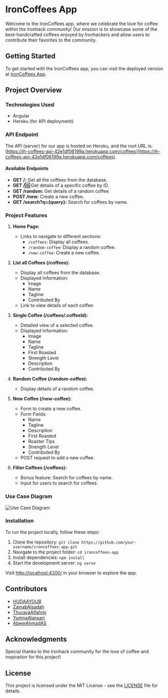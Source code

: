 # IronCoffees App

Welcome to the IronCoffees app, where we celebrate the love for coffee within the Ironhack community! Our mission is to showcase some of the best-handcrafted coffees enjoyed by Ironhackers and allow users to contribute their favorites to the community.

## Getting Started

To get started with the IronCoffees app, you can visit the deployed version at [IronCoffees App](https://ironcoffees-app.herokuapp.com/).

## Project Overview

### Technologies Used

- Angular
- Heroku (for API deployment)

### API Endpoint

The API (server) for our app is hosted on Heroku, and the root URL is: [https://ih-coffees-api-42e1df06199a.herokuapp.com/coffees](https://ih-coffees-api-42e1df06199a.herokuapp.com/coffees).

#### Available Endpoints

- **GET /:** Get all the coffees from the database.
- **GET /:id:** Get details of a specific coffee by ID.
- **GET /random:** Get details of a random coffee.
- **POST /new:** Create a new coffee.
- **GET /search?q={query}:** Search for coffees by name.

### Project Features

1. **Home Page:**
   - Links to navigate to different sections:
     - `/coffees`: Display all coffees.
     - `/random-coffee`: Display a random coffee.
     - `/new-coffee`: Create a new coffee.

2. **List all Coffees (/coffees):**
   - Display all coffees from the database.
   - Displayed Information:
     - Image
     - Name
     - Tagline
     - Contributed By
   - Link to view details of each coffee.

3. **Single Coffee (/coffees/:coffeeId):**
   - Detailed view of a selected coffee.
   - Displayed Information:
     - Image
     - Name
     - Tagline
     - First Roasted
     - Strength Level
     - Description
     - Contributed By

4. **Random Coffee (/random-coffee):**
   - Display details of a random coffee.

5. **New Coffee (/new-coffee):**
   - Form to create a new coffee.
   - Form Fields:
     - Name
     - Tagline
     - Description
     - First Roasted
     - Roaster Tips
     - Strength Level
     - Contributed By
   - POST request to add a new coffee.

6. **Filter Coffees (/coffees):**
   - Bonus feature: Search for coffees by name.
   - Input for users to search for coffees.

### Use Case Diagram

![Use Case Diagram](./path/to/your/use_case_diagram.png)

### Installation

To run the project locally, follow these steps:

1. Clone the repository: `git clone https://github.com/your-username/ironcoffees-app.git`
2. Navigate to the project folder: `cd ironcoffees-app`
3. Install dependencies: `npm install`
4. Start the development server: `ng serve`

Visit [http://localhost:4200/](http://localhost:4200/) in your browser to explore the app.

## Contributors

- [HUDAAYOUB](https://github.com/HUDAAYOUB)
- [ZainabAlsadah](https://github.com/ZainabAlsadah)
- [ThurayaAlfahmi](https://github.com/ThurayaAlfahmi)
- [YumnaAlansari](https://github.com/YumnaAlansari)
- [AbeerAhmadAS](https://github.com/AbeerAhmadAS)

## Acknowledgments

Special thanks to the Ironhack community for the love of coffee and inspiration for this project!

## License

This project is licensed under the MIT License - see the [LICENSE](LICENSE) file for details.
